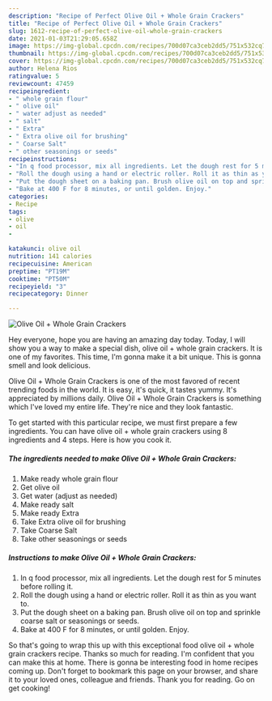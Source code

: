 ```yaml
---
description: "Recipe of Perfect Olive Oil + Whole Grain Crackers"
title: "Recipe of Perfect Olive Oil + Whole Grain Crackers"
slug: 1612-recipe-of-perfect-olive-oil-whole-grain-crackers
date: 2021-01-03T21:29:05.658Z
image: https://img-global.cpcdn.com/recipes/700d07ca3ceb2dd5/751x532cq70/olive-oil-whole-grain-crackers-recipe-main-photo.jpg
thumbnail: https://img-global.cpcdn.com/recipes/700d07ca3ceb2dd5/751x532cq70/olive-oil-whole-grain-crackers-recipe-main-photo.jpg
cover: https://img-global.cpcdn.com/recipes/700d07ca3ceb2dd5/751x532cq70/olive-oil-whole-grain-crackers-recipe-main-photo.jpg
author: Helena Rios
ratingvalue: 5
reviewcount: 47459
recipeingredient:
- " whole grain flour"
- " olive oil"
- " water adjust as needed"
- " salt"
- " Extra"
- " Extra olive oil for brushing"
- " Coarse Salt"
- " other seasonings or seeds"
recipeinstructions:
- "In q food processor, mix all ingredients. Let the dough rest for 5 minutes before rolling it."
- "Roll the dough using a hand or electric roller. Roll it as thin as you want to."
- "Put the dough sheet on a baking pan. Brush olive oil on top and sprinkle coarse salt or seasonings or seeds."
- "Bake at 400 F for 8 minutes, or until golden. Enjoy."
categories:
- Recipe
tags:
- olive
- oil
- 

katakunci: olive oil  
nutrition: 141 calories
recipecuisine: American
preptime: "PT19M"
cooktime: "PT50M"
recipeyield: "3"
recipecategory: Dinner

---
```



![Olive Oil + Whole Grain Crackers](https://img-global.cpcdn.com/recipes/700d07ca3ceb2dd5/751x532cq70/olive-oil-whole-grain-crackers-recipe-main-photo.jpg)

Hey everyone, hope you are having an amazing day today. Today, I will show you a way to make a special dish, olive oil + whole grain crackers. It is one of my favorites. This time, I'm gonna make it a bit unique. This is gonna smell and look delicious.



Olive Oil + Whole Grain Crackers is one of the most favored of recent trending foods in the world. It is easy, it's quick, it tastes yummy. It's appreciated by millions daily. Olive Oil + Whole Grain Crackers is something which I've loved my entire life. They're nice and they look fantastic.


To get started with this particular recipe, we must first prepare a few ingredients. You can have olive oil + whole grain crackers using 8 ingredients and 4 steps. Here is how you cook it.

<!--inarticleads1-->

##### The ingredients needed to make Olive Oil + Whole Grain Crackers:

1. Make ready  whole grain flour
1. Get  olive oil
1. Get  water (adjust as needed)
1. Make ready  salt
1. Make ready  Extra
1. Take  Extra olive oil for brushing
1. Take  Coarse Salt
1. Take  other seasonings or seeds




<!--inarticleads2-->

##### Instructions to make Olive Oil + Whole Grain Crackers:

1. In q food processor, mix all ingredients. Let the dough rest for 5 minutes before rolling it.
1. Roll the dough using a hand or electric roller. Roll it as thin as you want to.
1. Put the dough sheet on a baking pan. Brush olive oil on top and sprinkle coarse salt or seasonings or seeds.
1. Bake at 400 F for 8 minutes, or until golden. Enjoy.




So that's going to wrap this up with this exceptional food olive oil + whole grain crackers recipe. Thanks so much for reading. I'm confident that you can make this at home. There is gonna be interesting food in home recipes coming up. Don't forget to bookmark this page on your browser, and share it to your loved ones, colleague and friends. Thank you for reading. Go on get cooking!
